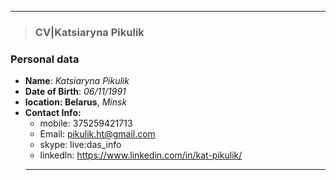 ----
>### CV|Katsiaryna Pikulik

### Personal data

* **Name**:  *Katsiaryna Pikulik*
*  **Date of Birth**: *06/11/1991*
*  **location: Belarus**, *Minsk*
*   **Contact Info:**
     * mobile: 375259421713
     * Email: pikulik.ht@gmail.com
     * skype: live:das_info
     * linkedln: https://www.linkedin.com/in/kat-pikulik/
    ------------